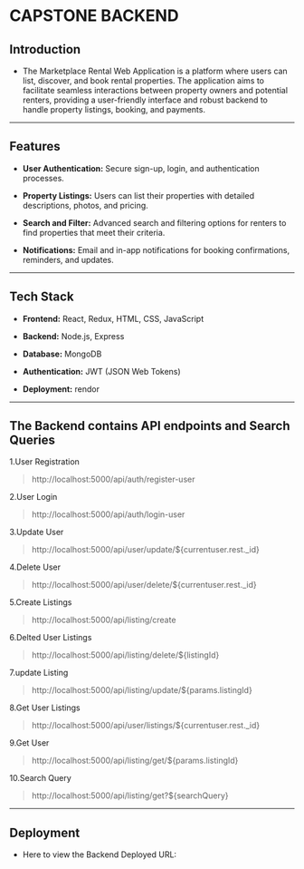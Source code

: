 # CAPSTONE BACKEND

## Introduction

- The Marketplace Rental Web Application is a platform where users can list, discover, and book rental properties. The application aims to facilitate seamless interactions between property owners and potential renters, providing a user-friendly interface and robust backend to handle property listings, booking, and payments.

***

## Features

- **User Authentication:** Secure sign-up, login, and authentication processes.
  
- **Property Listings:** Users can list their properties with detailed descriptions, photos, and pricing.

- **Search and Filter:** Advanced search and filtering options for renters to find properties that meet their criteria.
  
- **Notifications:** Email and in-app notifications for booking confirmations, reminders, and updates.

***

## Tech Stack

- **Frontend:** React, Redux, HTML, CSS, JavaScript
  
- **Backend:** Node.js, Express

- **Database:** MongoDB

- **Authentication:** JWT (JSON Web Tokens)

- **Deployment:** rendor

*** 

## The Backend contains API endpoints and Search Queries

1.User Registration 

>http://localhost:5000/api/auth/register-user

2.User Login

>http://localhost:5000/api/auth/login-user

3.Update User

> http://localhost:5000/api/user/update/${currentuser.rest._id}

4.Delete User

>http://localhost:5000/api/user/delete/${currentuser.rest._id}

5.Create Listings

>http://localhost:5000/api/listing/create

6.Delted User Listings

>http://localhost:5000/api/listing/delete/${listingId}

7.update Listing

>http://localhost:5000/api/listing/update/${params.listingId}

8.Get User Listings

>http://localhost:5000/api/user/listings/${currentuser.rest._id}

9.Get User

>http://localhost:5000/api/listing/get/${params.listingId}

10.Search Query

>http://localhost:5000/api/listing/get?${searchQuery}

***
## Deployment

- Here to view the Backend Deployed URL:

